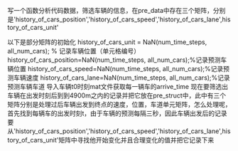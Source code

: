 写一个函数分析代码数据，筛选车辆的信息，在pre_data中存在三个矩阵，分别是'history_of_cars_position','history_of_cars_speed','history_of_cars_lane',history_of_cars_unit'

以下是部分矩阵的初始化
history_of_cars_unit = NaN(num_time_steps, all_num_cars); % 记录车辆位置（单元格编号）
history_of_cars_position=NaN(num_time_steps, all_num_cars);%记录预测车辆位置
history_of_cars_speed=NaN(num_time_steps, all_num_cars);%记录预测车辆速度
history_of_cars_lane=NaN(num_time_steps, all_num_cars);%记录预测车辆车道
导入车辆t0时刻mat文件获取每一辆车的arrive_time
现在要筛选出车辆在出发时刻后到到4900m之内的记录并把它放在pre_struct中，此中有三个矩阵分别是处理过后车辆出发到终点的速度，位置，车道单元矩阵，怎么处理呢，首先找到每辆车的出发时刻t，由于车辆的预测每隔三秒，因此车辆出发后的记录要从'history_of_cars_position','history_of_cars_speed','history_of_cars_lane',history_of_cars_unit'矩阵中寻找他开始变化并且合理变化的值并把它记录下来

